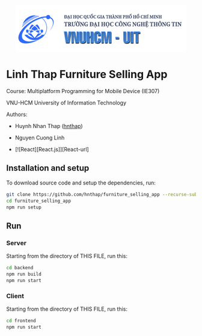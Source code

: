 <p align="center">
    <a href="https://www.uit.edu.vn/" title="University of Information Technology, VNU-HCM" style="border: none;">
        <img src="./assets/banner_uit.png" alt="University of Information Technology">
    </a>
</p>

# Linh Thap Furniture Selling App

Course: Multiplatform Programming for Mobile Device (IE307)

VNU-HCM University of Information Technology

Authors:

* Huynh Nhan Thap ([hnthap](https://github.com/hnthap))
* Nguyen Cuong Linh

* [![React][React.js]][React-url]

## Installation and setup

To download source code and setup the dependencies, run:

```bash
git clone https://github.com/hnthap/furniture_selling_app --recurse-submodules --depth 1
cd furniture_selling_app
npm run setup
```

## Run

### Server

Starting from the directory of THIS FILE, run this:

```bash
cd backend
npm run build
npm run start
```

### Client

Starting from the directory of THIS FILE, run this:

```bash
cd frontend
npm run start
```
